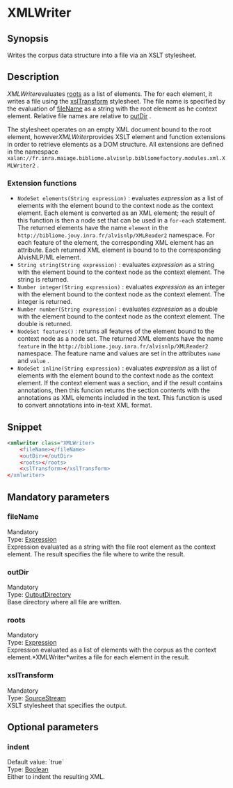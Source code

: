 <h1 class="module">XMLWriter</h1>

## Synopsis

Writes the corpus data structure into a file via an XSLT stylesheet.

## Description

*XMLWriter*evaluates <a href="#roots" class="param">roots</a> as a list of elements. The for each element, it writes a file using the <a href="#xslTransform" class="param">xslTransform</a> stylesheet. The file name is specified by the evaluation of <a href="#fileName" class="param">fileName</a> as a string with the root element as he context element. Relative file names are relative to <a href="#outDir" class="param">outDir</a> .

The stylesheet operates on an empty XML document bound to the root element, however*XMLWriter*provides XSLT element and function extensions in order to retrieve elements as a DOM structure. All extensions are defined in the namespace `xalan://fr.inra.maiage.bibliome.alvisnlp.bibliomefactory.modules.xml.XMLWriter2` .

### Extension functions
*  `NodeSet elements(String expression)` : evaluates *expression* as a list of elements with the element bound to the context node as the context element. Each element is converted as an XML element; the result of this function is then a node set that can be used in a `for-each` statement. The returned elements have the name `element` in the `http://bibliome.jouy.inra.fr/alvisnlp/XMLReader2` namespace. For each feature of the element, the corresponding XML element has an attribute. Each returned XML element is bound to to the corresponding AlvisNLP/ML element.
*  `String string(String expression)` : evaluates *expression* as a string with the element bound to the context node as the context element. The string is returned.
*  `Number integer(String expression)` : evaluates *expression* as an integer with the element bound to the context node as the context element. The integer is returned.
*  `Number number(String expression)` : evaluates *expression* as a double with the element bound to the context node as the context element. The double is returned.
*  `NodeSet features()` : returns all features of the element bound to the context node as a node set. The returned XML elements have the name `feature` in the `http://bibliome.jouy.inra.fr/alvisnlp/XMLReader2` namespace. The feature name and values are set in the attributes `name` and `value` .
*  `NodeSet inline(String expression)` : evaluates *expression* as a list of elements with the element bound to the context node as the context element. If the context element was a section, and if the result contains annotations, then this funcion returns the section contents with the annotations as XML elements included in the text. This function is used to convert annotations into in-text XML format.



## Snippet



```xml
<xmlwriter class="XMLWriter>
    <fileName></fileName>
    <outDir></outDir>
    <roots></roots>
    <xslTransform></xslTransform>
</xmlwriter>
```

## Mandatory parameters

<h3 id="fileName" class="param">fileName</h3>

<div class="param-level param-level-mandatory">Mandatory
</div>
<div class="param-type">Type: <a href="../converter/fr.inra.maiage.bibliome.alvisnlp.core.corpus.expressions.Expression" class="converter">Expression</a>
</div>
Expression evaluated as a string with the file root element as the context element. The result specifies the file where to write the result.

<h3 id="outDir" class="param">outDir</h3>

<div class="param-level param-level-mandatory">Mandatory
</div>
<div class="param-type">Type: <a href="../converter/fr.inra.maiage.bibliome.util.files.OutputDirectory" class="converter">OutputDirectory</a>
</div>
Base directory where all file are written.

<h3 id="roots" class="param">roots</h3>

<div class="param-level param-level-mandatory">Mandatory
</div>
<div class="param-type">Type: <a href="../converter/fr.inra.maiage.bibliome.alvisnlp.core.corpus.expressions.Expression" class="converter">Expression</a>
</div>
Expression evaluated as a list of elements with the corpus as the context element.*XMLWriter*writes a file for each element in the result.

<h3 id="xslTransform" class="param">xslTransform</h3>

<div class="param-level param-level-mandatory">Mandatory
</div>
<div class="param-type">Type: <a href="../converter/fr.inra.maiage.bibliome.util.streams.SourceStream" class="converter">SourceStream</a>
</div>
XSLT stylesheet that specifies the output.

## Optional parameters

<h3 id="indent" class="param">indent</h3>

<div class="param-level param-level-default-value">Default value: `true`
</div>
<div class="param-type">Type: <a href="../converter/java.lang.Boolean" class="converter">Boolean</a>
</div>
Either to indent the resulting XML.

